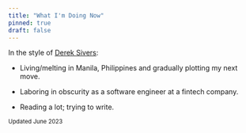 ```yaml
---
title: "What I'm Doing Now"
pinned: true
draft: false
---
```


In the style of [Derek Sivers](https://nownownow.com/about):

- Living/melting in Manila, Philippines and gradually plotting my next move.

- Laboring in obscurity as a software engineer at a fintech company.

- Reading a lot; trying to write.

<small>Updated June 2023</small>
